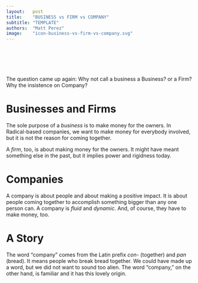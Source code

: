 ```yaml
---
layout:   post
title:    "BUSINESS vs FIRM vs COMPANY"
subtitle: "TEMPLATE"
authors:  "Matt Perez"
image:    "icon-business-vs-firm-vs-company.svg"
---
```


<div style="display:none;">
 <p>The question came up again: Why not call a business a <span class="_paradigm">Business</span>? or a <span class="_paradigm">Firm</span>? Why the insistence on <span class="_paradigm">Company</span>?</p>
</div>

<h1>&nbsp;</h1>
 <p>The question came up again: Why not call a business a <span class="_paradigm">Business</span>? or a <span class="_paradigm">Firm</span>? Why the insistence on <span class="_paradigm">Company</span>?</p>

<h1>Businesses and Firms</h1>
 <p>The sole purpose of a <em>business</em> is to make money for the owners. In <span class='_paradigm'>Radical</span>-based companies, we want to make money for everybody involved, but it is not the reason for coming together.</p>
 <p>A <em>firm</em>, too, is about making money for the owners. It might have meant something else in the past, but it implies power and rigidness today.</p>

<h1>Companies</h1>
 <p>A <span class="_paradigm">company</span> is about people and about making a positive impact. It is about people coming together to accomplish something bigger than any one person can. A <span class="_paradigm">company</span> is <em>fluid</em> and <em>dynamic</em>. And, of course, they have to make money, too.</p>

<h1>A Story</h1>
 <p>The word &ldquo;company&rdquo; comes from the Latin prefix <em>con-</em> (together) and <em>pan</em> (bread). It means people who break bread together. We could have made up a word, but we did not want to sound too alien. The word &ldquo;company,&rdquo; on the other hand, is familiar and it has this lovely origin.</p>
